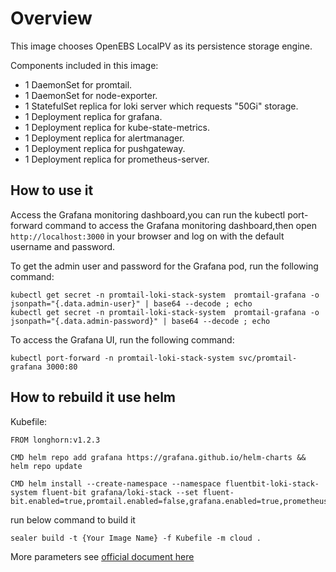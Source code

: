 # Overview

This image chooses OpenEBS LocalPV as its persistence storage engine.

Components included in this image:

- 1 DaemonSet for promtail.
- 1 DaemonSet for node-exporter.
- 1 StatefulSet replica for loki server which requests "50Gi" storage.
- 1 Deployment replica for grafana.
- 1 Deployment replica for kube-state-metrics.
- 1 Deployment replica for alertmanager.
- 1 Deployment replica for pushgateway.
- 1 Deployment replica for prometheus-server.

## How to use it

Access the Grafana monitoring dashboard,you can run the kubectl port-forward command to access the Grafana monitoring dashboard,then open `http://localhost:3000` in your browser and log on with the default username and password.

To get the admin user and password for the Grafana pod, run the following command:

```shell
kubectl get secret -n promtail-loki-stack-system  promtail-grafana -o jsonpath="{.data.admin-user}" | base64 --decode ; echo
kubectl get secret -n promtail-loki-stack-system  promtail-grafana -o jsonpath="{.data.admin-password}" | base64 --decode ; echo
```

To access the Grafana UI, run the following command:

```shell
kubectl port-forward -n promtail-loki-stack-system svc/promtail-grafana 3000:80
```

## How to rebuild it use helm

Kubefile:

```shell
FROM longhorn:v1.2.3

CMD helm repo add grafana https://grafana.github.io/helm-charts && helm repo update

CMD helm install --create-namespace --namespace fluentbit-loki-stack-system fluent-bit grafana/loki-stack --set fluent-bit.enabled=true,promtail.enabled=false,grafana.enabled=true,prometheus.enabled=true,prometheus.alertmanager.persistentVolume.enabled=false,prometheus.server.persistentVolume.enabled=false,loki.persistence.enabled=true,loki.persistence.storageClassName=longhorn,loki.persistence.size=50Gi
```

run below command to build it

```shell
sealer build -t {Your Image Name} -f Kubefile -m cloud .
```

More parameters see [official document here](https://grafana.github.io/helm-charts)
